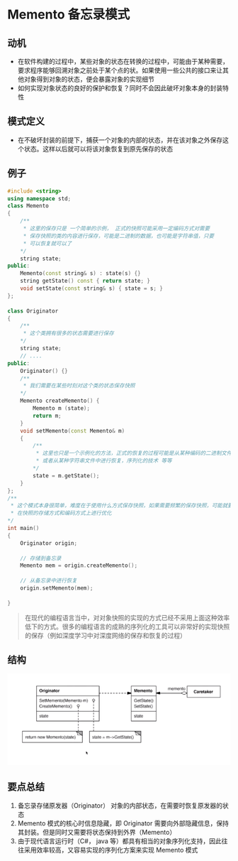 # Memento 备忘录模式

## 动机

* 在软件构建的过程中，某些对象的状态在转换的过程中，可能由于某种需要，要求程序能够回溯对象之前处于某个点的状。如果使用一些公共的接口来让其他对象得到对象的状态，便会暴露对象的实现细节
* 如何实现对象状态的良好的保护和恢复？同时不会因此破坏对象本身的封装特性

## 模式定义

* 在不破坏封装的前提下，捕获一个对象的内部的状态，并在该对象之外保存这个状态。这样以后就可以将该对象恢复到原先保存的状态

## 例子

```c++
#include <string>
using namespace std;
class Memento
{
	/**
	 * 这里的保存只是 一个简单的示例， 正式的快照可能采用一定编码方式对需要
	 * 保存快照的类的内容进行保存，可能是二进制的数据，也可能是字符串值，只要
	 * 可以恢复就可以了
	*/
	string state;
public:
	Memento(const string& s) : state(s) {}
	string getState() const { return state; }
	void setState(const string& s) { state = s; } 
};

class Originator
{
	/**
	 * 这个类拥有很多的状态需要进行保存
	*/
	string state;
	// ....
public:
	Originator() {}
	/**
	 * 我们需要在某些时刻对这个类的状态保存快照
	*/
	Memento createMemento() {
		Memento m (state);
		return m;
	}
	void setMemento(const Memento& m)
	{
		/**
		 * 这里也只是一个示例化的方法，正式的恢复的过程可能是从某种编码的二进制文件中恢复，
		 * 或者从某种字符串文件中进行恢复，序列化的技术 等等
		*/
		state = m.getState();
	}
};
/**
 * 这个模式本身很简单，难度在于使用什么方式保存快照，如果需要频繁的保存快照，可能就要考虑存储空间和内存开销方面的考虑，
 * 在快照的存储方式和编码方式上进行优化
*/
int main()
{
	Originator origin;

	// 存储到备忘录
	Memento mem = origin.createMemento();

	// 从备忘录中进行恢复
	origin.setMemento(mem);

}
```

> 在现代的编程语言当中，对对象快照的实现的方式已经不采用上面这种效率低下的方式。很多的编程语言的成熟的序列化的工具可以非常好的实现快照的保存（例如深度学习中对深度网络的保存和恢复的过程）

## 结构

![](./img/memento1.png)

## 要点总结

1. 备忘录存储原发器（Originator） 对象的内部状态，在需要时恢复原发器的状态
2. Memento 模式的核心时信息隐藏，即 Originator  需要向外部隐藏信息，保持其封装。但是同时又需要将状态保持到外界（Memento）
3. 由于现代语言运行时（C#， java 等）都具有相当的对象序列化支持，因此往往采用效率较高，又容易实现的序列化方案来实现 Memento 模式


